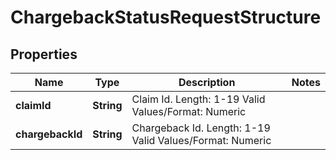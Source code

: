 

# ChargebackStatusRequestStructure


## Properties

| Name | Type | Description | Notes |
|------------ | ------------- | ------------- | -------------|
|**claimId** | **String** | Claim Id.   Length: 1-19   Valid Values/Format: Numeric |  |
|**chargebackId** | **String** | Chargeback Id.   Length: 1-19   Valid Values/Format: Numeric |  |



